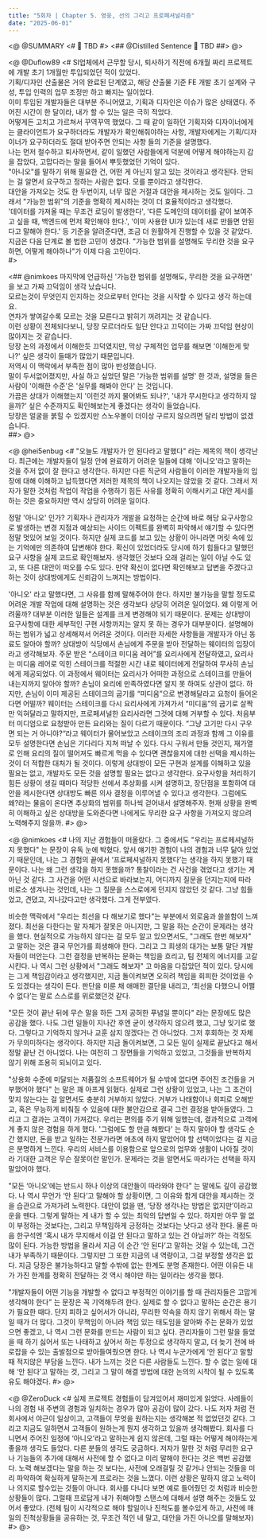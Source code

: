 ```yaml
---
title: "5회차 | Chapter 5. 영웅, 선의 그리고 프로페셔널리즘"
date: "2025-06-01"
---
```


<@ @SUMMARY
<#
🧠 TBD
#>
<## @Distilled Sentence
🧷 TBD
##>
@>

<@ @Duflow89
<#
SI업체에서 근무할 당시, 퇴사하기 직전에 6개월 짜리 프로젝트에 개발 초기 1개월만 투입되었던 적이 있었다.  
기획/디자인 산출물은 거의 완료된 단계였고, 해당 산출물 기준 FE 개발 초기 설계와 구성, 투입 인력의 업무 조정만 하고 빠지는 일이었다.  
이미 투입된 개발자들은 대부분 주니어였고, 기획과 디자인은 이슈가 많은 상태였다. 주어진 시간이 한 달이라, 내가 할 수 있는 일은 극히 적었다.  
어떻게든 고치고 가르쳐서 꾸역꾸역 했었다. 그 때 같이 일하던 기획자와 디자이너에게는 클라이언트가 요구하더라도 개발자가 확인해줘야하는 사항, 개발자에게는 기획/디자이너가 요구하더라도 절대 받아주면 안되는 사항 들의 기준을 설명했다.  
나는 먼저 철수하고 퇴사하면서, 같이 일했던 사람들에게 덕분에 어떻게 해야하는지 감을 잡았다, 고맙다라는 말을 들어서 뿌듯했었던 기억이 있다.  
"아니오"를 말하기 위해 필요한 건, 어떤 게 아닌지 알고 있는 것이라고 생각된다. 안되는 걸 알면서 요구하고 정하는 사람은 없다. 모를 뿐이라고 생각한다.  
대안을 가져오는 것도 한 두번이지, 너무 많은 거절과 대안을 제시하는 것도 일이다. 그래서 "가능한 범위"의 기준을 명확히 제시하는 것이 더 효율적이라고 생각했다.  
'데이터를 가져올 때는 무조건 로딩이 발생한다', '다른 도메인의 데이터를 같이 보여주고 싶을 때, 백엔드에 먼저 확인해야 한다.', '이미 사용한 UI가 있는데 새로 만들면 안된다고 말해야 한다.' 등 기준을 알려준다면, 조금 더 원활하게 진행할 수 있을 것 같았다.  
지금은 다음 단계로 볼 법한 고민이 생겼다. "가능한 범위를 설명해도 무리한 것을 요구하면, 어떻게 해야하나"가 이제 다음 고민이다.  
#>

<## @nimkoes
마지막에 언급하신 '가능한 범위를 설명해도, 무리한 것을 요구하면' 을 보고 가짜 끄덕임이 생각 났습니다.  
모르는것이 무엇인지 인지하는 것으로부터 안다는 것을 시작할 수 있다고 생각 하는데요.  
연차가 쌓여갈수록 모르는 것을 모른다고 밝히기 꺼려지는 것 같습니다.  
이런 상황이 전체되다보니, 당장 모르더라도 일단 안다고 끄덕이는 가짜 끄덕임 현상이 많아지는 것 같습니다.  
당장 논의 과정에서 이해한듯 끄덕였지만, 막상 구체적인 업무를 해보면 '이해한게 맞나?' 싶은 생각이 들때가 많았기 때문입니다.  
저역시 이 맥락에서 부족한 점이 많아 반성했습니다.  
말이 두서없어졌지만, 사실 하고 싶었던 말은 '가능한 범위를 설명' 한 것과, 설명을 들은 사람이 '이해한 수준'은 '실무를 해봐야 안다' 는 것입니다.  
가끔은 상대가 이해했는지 '이런것 까지 물어봐도 되나?', '내가 무시한다고 생각하지 않을까?' 싶은 수준까지도 확인해보는게 좋겠다는 생각이 들었습니다.  
당장은 얼굴을 붉힐 수 있겠지만 스노우볼이 더이상 구르지 않으려면 달리 방법이 없겠습니다.  
##>
@>

<@ @hei5enbug
<#
"오늘도 개발자가 안 된다라고 말했다" 라는 제목의 책이 생각난다.
최근에는 개발자들이 일정 안에 완료하기 어려운 일들에 대해 '아니오'라고 말하는 것을 주저 없이 잘 한다고 생각한다.
하지만 다른 직군의 사람들이 이러한 개발자들의 입장에 대해 이해하고 납득했다면 저러한 제목의 책이 나오지는 않았을 것 같다.
그래서 저자가 말한 것처럼 작업이 작업을 수행하기 힘든 사유를 정확히 이해시키고 대안 제시를 하는 것은 중요하지만 역시 상당히 어려운 일이다.

정말 '아니오' 인가? 기획자나 관리자가 개발을 요청하는 순간에 바로 해당 요구사항으로 발생하는 변경 지점과 예상되는 사이드 이펙트를 완벽히 파악해서 얘기할 수 있다면 정말 멋있어 보일 것이다.
하지만 실제 코드를 보고 있는 상황이 아니라면 머릿 속에 있는 기억에만 의존하여 답변해야 한다.
확신이 있었더라도 당시에 하기 힘들다고 말했던 요구 사항을 실제 코드로 확인해보자.
생각했던 것보다 오래 걸리는 일이 아닐 수도 있고, 또 다른 대안이 떠오를 수도 있다.
만약 확신이 없다면 확인해보고 답변을 주겠다고 하는 것이 상대방에게도 신뢰감이 느껴지는 방법이다.

'아니오' 라고 말했다면, 그 사유를 함께 말해주어야 한다.
하지만 불가능을 말할 정도로 어려운 개발 작업에 대해 설명하는 것은 생각보다 상당히 어려운 일이었다.
왜 이렇게 어려울까? 대부분 이러한 일들은 설계를 크게 변경해야 되기 때문이다.
문제는 상대방이 요구사항에 대한 세부적인 구현 사항까지는 알지 못 하는 경우가 대부분이다.
설명해야하는 범위가 넓고 상세해져서 어려운 것이다. 이러한 자세한 사항들을 개발자가 아닌 동료도 알아야 할까? 상대방이 식당에서 손님에게 주문을 받아 전달하는 웨이터의 입장이라고 생각해보자.
주문 받은 “스테이크 미디움 레어”를 요리사에게 전달하였고, 요리사는 미디움 레어로 익힌 스테이크를 적절한 시간 내로 웨이터에게 전달하여 무사히 손님에게 제공되었다.
이 과정에서 웨이터는 요리사가 어떠한 과정으로 스테이크를 만들어 내는지까지 알아야 할까? 손님이 요리에 만족하였다면 알지 못 하여도 상관이 없다.
하지만, 손님이 이미 제공된 스테이크의 굽기를 “미디움”으로 변경해달라고 요청이 들어온다면 어떨까? 웨이터는 스테이크를 다시 요리사에게 가져가서 “미디움”의 굽기로 살짝만 익혀달라고 말하지만, 프로페셔널한 요리사라면 그것에 대해 거부할 수 있다.
처음부터 미디엄으로 요청받아 만든 요리와는 질이 다르기 때문이다.
“그냥 고기만 다시 구우면 되는 거 아니야?“라고 웨이터가 물어보았고 스테이크의 조리 과정과 함께 그 이유를 모두 설명한다면 손님은 기다리다 지쳐 떠날 수 있다.
다시 구워서 만들 것인지, 재가열로 인해 요리의 질이 떨어져도 빠르게 먹을 수 있다면 괜찮을지에 대한 선택을 제시하는 것이 더 적합한 대처가 될 것이다.
이렇게 상대방이 모든 구현과 설계를 이해하고 있을 필요는 없고, 개발자도 모든 것을 설명할 필요는 없다고 생각한다. 요구사항을 처리하기 힘든 상황이 생길 때마다 적당한 선에서 추상화를 시켜 설명하고, 장단점을 포함하여 대안을 제시한다면 상대방도 빠른 의사 결정을 이루어낼 수 있다고 생각한다.
그럼에도 왜?라는 물음이 온다면 추상화의 범위를 하나씩 걷어내서 설명해주자.
현재 상황을 완벽히 이해하고 싶은 상대방을 도와준다면 나에게도 무리한 요구 사항을 가져오지 않으려 노력해주지 않을까.
#>
@>

<@ @nimkoes
<#
나의 지난 경험들이 떠올랐다. 그 중에서도 "우리는 프로페셔널하지 못했다" 는 문장이 유독 눈에 박혔다.
앞서 얘기한 경험이 나의 경험과 너무 닮아 있었기 때문인데, 나는 그 경험의 끝에서 ‘프로페셔널하지 못했다’는 생각을 하지 못했기 때문이다.
나는 왜 그런 생각을 하지 못했을까? 통찰이라는 건 사건을 겪었다고 생기는 게 아닌 것 같다.
그 사건을 어떤 시선으로 바라보는지, 어디까지 질문을 던지는지에 따라 비로소 생겨나는 것인데, 나는 그 질문을 스스로에게 던지지 않았던 것 같다.
그냥 힘들었고, 견뎠고, 지나갔다고만 생각했다. 그게 전부였다.

비슷한 맥락에서 "우리는 최선을 다 해보기로 했다"는 부분에서 외로움과 쓸쓸함이 느껴졌다.
최선을 다한다는 말 자체가 잘못은 아니지만, 그 말을 하는 순간이 문제라는 생각을 했다.
현실적으로 가능하지 않다는 걸 모두 알고 있으면서도, "그래도 한번 해보자" 고 말하는 것은 결국 무언가를 희생해야 한다.
그리고 그 희생의 대가는 보통 말단 개발자들이 떠안는다. 그런 결정을 반복하는 문화는 책임을 흐리고, 팀 전체의 에너지를 고갈시킨다.
나 역시 그런 상황에서 "그래도 해보자" 고 마음을 다잡았던 적이 있다. 당시에는 그게 책임감이라고 생각했지만, 지금 돌이켜보면 오히려 책임을 회피한 것이었을 수도 있겠다는 생각이 든다.
판단을 미룬 채 애매한 결단을 내리고, ‘최선을 다했으니 어쩔 수 없다’는 말로 스스로를 위로했던것 같다.

"모든 것이 끝난 뒤에 무슨 말을 하든 그저 공허한 푸념일 뿐이다" 라는 문장에도 많은 공감을 했다.
나도 그런 일들이 지나간 후엔 굳이 생각하지 않으려 했고, 그냥 잊기로 했다. 그렇다고 기억하지 않거나 교훈 삼지 않겠다는 건 아니었다.
그저 후회하는 것 자체가 무의미하다는 생각이다. 하지만 지금 돌이켜보면, 그 모든 일이 실제로 끝났다고 해서 정말 끝난 건 아니었다.
나는 여전히 그 장면들을 기억하고 있었고, 그것들을 반복하지 않기 위해 조용히 되뇌이고 있다.

"상용화 수준에 미달되는 저품질의 소프트웨어가 될 수밖에 없다면 주어진 조건들을 거부했어야 했다" 는 말은 꽤 아프게 읽혔다.
실제로 그런 상황이 있었고, 나는 그 조건이 맞지 않는다는 걸 알면서도 충분히 거부하지 않았다.
거부가 나태함이나 회피로 오해받고, 혹은 무능하게 비춰질 수 있음에 대한 불안감으로 결국 그런 결정을 받아들였다. 그리고 그 결과는 고객이 가져갔다.
우리는 편의를 주기 위해 일했는데, 결과적으로 고객에게 좋지 않은 경험을 하게 했다.
'그럼에도 할 만큼 해봤다' 는 하지 말아야 할 생각도 순간 했지만, 돈을 받고 일하는 전문가라면 애초에 하지 말았어야 할 선택이었다는 걸 지금은 분명하게 느낀다.
우리의 서비스를 이용함으로 앞으로의 업무와 생활이 나아질 것이라 기대한 고객은 무슨 잘못이란 말인가. 문제라는 것을 알면서도 따라가는 선택을 하지 말았어야 했다.

"모든 ‘아니오’에는 반드시 하나 이상의 대안들이 따라와야 한다" 는 말에도 깊이 공감했다.
나 역시 무언가 ‘안 된다’고 말해야 할 상황이면, 그 이유와 함게 대안을 제시하는 것을 습관으로 가져가려 노력한다.
대안이 없을 땐, ‘당장 생각나는 방법은 없지만’이라고 운을 뗀다. 그렇게 말하는 게 내가 할 수 있는 최악의 답변일 수 있다.
하지만 아무 말 없이 부정하는 것보다는, 그리고 무책임하게 긍정하는 것보다는 낫다고 생각 한다.
물론 마음 한구석엔 ‘혹시 내가 무지해서 이걸 안 된다고 말하고 있는 건 아닐까?’ 하는 걱정도 많이 된다.
가능한 방법을 몰라서 지금 이 순간 ‘안 된다’고 말하는 것일 수 있는데, 그건 내가 부족하기 때문이다.
그렇지만 그 또한 지금의 내 역량이고, 그걸 부정할 생각은 없다. 지금 당장은 불가능하다고 말할 수밖에 없는 한계도 분명 존재한다.
어떤 이유든 내가 가진 한계를 정확히 전달하는 것 역시 해야만 하는 일이라는 생각을 했다.

"개발자들이 어떤 기능을 개발할 수 없다고 부정적인 이야기를 할 때 관리자들은 고맙게 생각해야 한다" 는 문장은 꼭 기억해두려 한다.
실제로 할 수 없다고 말하는 순간은 용기가 필요한 때다. 단지 피하고 싶어서가 아니라, 무리한 약속을 하지 않기 위해서 하는 말일 때가 더 많다.
그것이 무책임이 아니라 책임 있는 태도임을 알아봐 주는 문화가 있었으면 좋겠고, 나 역시 그런 문화를 만드는 사람이 되고 싶다.
관리자들이 그런 말을 들었을 때 하기 싫어서 또는 나태하고 싶어서 하는 투정으로 생각하지 말고, 더 늦기 전에 바로잡을 수 있는 출발점으로 받아들여줬으면 한다.
나 역시 누군가에게 ‘안 된다’고 말할 때 적지않은 부담을 느낀다. 내가 느끼는 것은 다른 사람들도 느낀다.
할 수 없는 일에 대해 ‘안 된다’고 말하는 것, 그리고 그 말이 해결 방법에 대한 논의의 시작이 될 수 있도록 유도 해야겠다.
#>
@>

<@ @ZeroDuck
<#
실제 프로젝트 경험들이 담겨있어서 재미있게 읽었다.
사례들이 나의 경험 내 주변의 경험과 일치하는 경우가 많아 공감이 많이 갔다.
나도 저자 처럼 전 회사에서 야근이 일상이고, 고객들이 무엇을 원하는지는 생각해본 적 없었던것 같다.
그리고 지금도 일하면서 고객들이 원하는게 뭔지 생각하고 있을까 생각해봤다.
회사를 다니면서 주어진 일정에 ‘아니오’라고 말하는게 쉽지 않은데, 그럴 때는 어떻게 해야하는게 좋을까 생각도 들었다.
다른 분들의 생각도 궁금하다.
저자가 말한 것 처럼 무리한 요구나 기능들의 추가에 대해서 사전에 할 수 없다고 미리 말해야 한다는 것은 백번 공감했다.
노력 해보겠다는 말을 하는 것 보다는, 사전에 오래걸릴 것 같거나 안되는 것들을 미리 파악하여 확실하게 말하는게 프로라는 것을 느꼈다.
이런 상황은 말하지 않고 노력이나 의지로 할수있는 것들이 아니다.
회사를 다니다 보면 예로 들어줬던 것 처럼과 비슷한 상황들이 많다.
그럴때 프로답게 내가 취해야할 스탠스에 대해서 설명 해주는 것들도 있어서 좋았다.
(전체 팀이 시각적으로 해야 할일이나 진척도를 볼수있게 하고, 사전에 매일의 진척상황들을 공유하는 것, 무조건 적인 네 말고, 대안을 가진 아니오를 말해보자)
#>
@>
